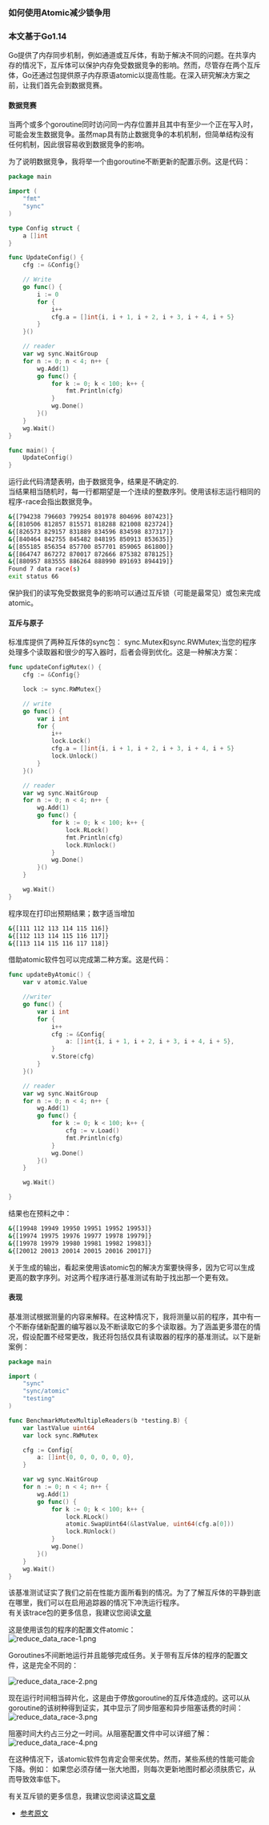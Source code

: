 ### 如何使用Atomic减少锁争用

### 本文基于Go1.14

Go提供了内存同步机制，例如通道或互斥体，有助于解决不同的问题。在共享内存的情况下，互斥体可以保护内存免受数据竞争的影响。然而，尽管存在两个互斥体，Go还通过包提供原子内存原语atomic以提高性能。在深入研究解决方案之前，让我们首先会到数据竞赛。  

#### **数据竞赛**  
当两个或多个goroutine同时访问同一内存位置并且其中有至少一个正在写入时，可能会发生数据竞争。虽然map具有防止数据竞争的本机机制，但简单结构没有任何机制，因此很容易收到数据竞争的影响。  

为了说明数据竞争，我将举一个由goroutine不断更新的配置示例。这是代码：  
```go
package main

import (
	"fmt"
	"sync"
)

type Config struct {
	a []int
}

func UpdateConfig() {
	cfg := &Config{}

	// Write
	go func() {
		i := 0
		for {
			i++
			cfg.a = []int{i, i + 1, i + 2, i + 3, i + 4, i + 5}
		}
	}()

	// reader
	var wg sync.WaitGroup
	for n := 0; n < 4; n++ {
		wg.Add(1)
		go func() {
			for k := 0; k < 100; k++ {
				fmt.Println(cfg)
			}
			wg.Done()
		}()
	}
	wg.Wait()
}

func main() {
	UpdateConfig()
}

```  
运行此代码清楚表明，由于数据竞争，结果是不确定的.  
当结果相当随机时，每一行都期望是一个连续的整数序列。使用该标志运行相同的程序-race会指出数据竞争。  

```bash
&{[794238 796603 799254 801978 804696 807423]}
&{[810506 812857 815571 818288 821008 823724]}
&{[826573 829157 831889 834596 834598 837317]}
&{[840464 842755 845482 848195 850913 853635]}
&{[855185 856354 857700 857701 859065 861800]}
&{[864747 867272 870017 872666 875382 878125]}
&{[880957 883555 886264 888990 891693 894419]}
Found 7 data race(s)
exit status 66

```  
保护我们的读写免受数据竞争的影响可以通过互斥锁（可能是最常见）或包来完成atomic。 

#### **互斥与原子**  
标准库提供了两种互斥体的sync包： sync.Mutex和sync.RWMutex;当您的程序处理多个读取器和很少的写入器时，后者会得到优化。这是一种解决方案：  

```go
func updateConfigMutex() {
	cfg := &Config{}

	lock := sync.RWMutex{}

	// write
	go func() {
		var i int
		for {
			i++
			lock.Lock()
			cfg.a = []int{i, i + 1, i + 2, i + 3, i + 4, i + 5}
			lock.Unlock()
		}
	}()

	// reader
	var wg sync.WaitGroup
	for n := 0; n < 4; n++ {
		wg.Add(1)
		go func() {
			for k := 0; k < 100; k++ {
				lock.RLock()
				fmt.Println(cfg)
				lock.RUnlock()
			}
			wg.Done()
		}()
	}

	wg.Wait()
}
```  

程序现在打印出预期结果；数字适当增加

```bash
&{[111 112 113 114 115 116]}
&{[112 113 114 115 116 117]}
&{[113 114 115 116 117 118]}

```  
借助atomic软件包可以完成第二种方案。这是代码：


```go
func updateByAtomic() {
	var v atomic.Value

	//writer
	go func() {
		var i int
		for {
			i++
			cfg := &Config{
				a: []int{i, i + 1, i + 2, i + 3, i + 4, i + 5},
			}
			v.Store(cfg)
		}
	}()

	// reader
	var wg sync.WaitGroup
	for n := 0; n < 4; n++ {
		wg.Add(1)
		go func() {
			for k := 0; k < 100; k++ {
				cfg := v.Load()
				fmt.Println(cfg)
			}
			wg.Done()
		}()
	}

	wg.Wait()

}
```  
结果也在预料之中： 

```bash
&{[19948 19949 19950 19951 19952 19953]}
&{[19974 19975 19976 19977 19978 19979]}
&{[19978 19979 19980 19981 19982 19983]}
&{[20012 20013 20014 20015 20016 20017]}

```  

关于生成的输出，看起来使用该atomic包的解决方案要快得多，因为它可以生成更高的数字序列。对这两个程序进行基准测试有助于找出那一个更有效。  

#### 表现  
基准测试根据测量的内容来解释。在这种情况下，我将测量以前的程序，其中有一个不断存储新配置的编写器以及不断读取它的多个读取器。为了涵盖更多潜在的情况，假设配置不经常更改，我还将包括仅具有读取器的程序的基准测试。以下是新案例：   

```go
package main

import (
	"sync"
	"sync/atomic"
	"testing"
)

func BenchmarkMutexMultipleReaders(b *testing.B) {
	var lastValue uint64
	var lock sync.RWMutex

	cfg := Config{
		a: []int{0, 0, 0, 0, 0, 0},
	}

	var wg sync.WaitGroup
	for n := 0; n < 4; n++ {
		wg.Add(1)
		go func() {
			for k := 0; k < 100; k++ {
				lock.RLock()
				atomic.SwapUint64(&lastValue, uint64(cfg.a[0]))
				lock.RUnlock()
			}
			wg.Done()
		}()
	}
	wg.Wait()
}
```


该基准测试证实了我们之前在性能方面所看到的情况。为了了解互斥体的平静到底在哪里，我们可以在启用追踪器的情况下冲洗运行程序。  
有关该trace包的更多信息，我建议您阅读[文章](https://medium.com/a-journey-with-go/go-discovery-of-the-trace-package-e5a821743c3c)  

这是使用该包的程序的配置文件atomic：  
![reduce_data_race-1.png](../../img/reduce-data-race-1.png)  

Goroutines不间断地运行并且能够完成任务。关于带有互斥体的程序的配置文件，这是完全不同的：  

![reduce_data_race-2.png](../../img/reduce-data-race-2.png)  

现在运行时间相当碎片化，这是由于停放goroutine的互斥体造成的。这可以从goroutine的该树种得到证实，其中显示了同步阻塞和异步阻塞话费的时间：  
![reduce_data_race-3.png](../../img/reduce-data-race-3.png)  

阻塞时间大约占三分之一时间。从阻塞配置文件中可以详细了解：  
![reduce_data_race-4.png](../../img/reduce-data-race-4.png)  

在这种情况下，该atomic软件包肯定会带来优势。然而，某些系统的性能可能会下降。例如： 如果您必须存储一张大地图，则每次更新地图时都必须肤质它，从而导致效率低下。  

有关互斥锁的更多信息，我建议您阅读这篇[文章](https://medium.com/a-journey-with-go/go-mutex-and-starvation-3f4f4e75ad50)

- [参考原文](https://medium.com/a-journey-with-go/go-how-to-reduce-lock-contention-with-the-atomic-package-ba3b2664b549)